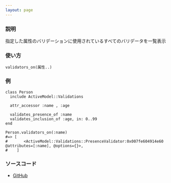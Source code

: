 ```yaml
---
layout: page
---
```


### 説明

指定した属性のバリデーションに使用されているすべてのバリデータを一覧表示

### 使い方

    validators_on(属性..)

### 例

    class Person
      include ActiveModel::Validations

      attr_accessor :name , :age

      validates_presence_of :name
      validates_inclusion_of :age, in: 0..99
    end

    Person.validators_on(:name)
    #=> [
    #       <ActiveModel::Validations::PresenceValidator:0x007fe604914e60 @attributes=[:name], @options={}>,
    #    ]


### ソースコード

- [GitHub](https://github.com/rails/rails/blob/984c3ef2775781d47efa9f541ce570daa2434a80/activemodel/lib/active_model/validations.rb#L254)
